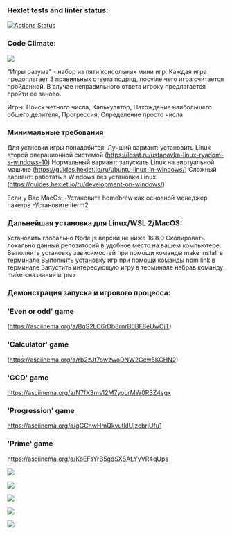### Hexlet tests and linter status:
[![Actions Status](https://github.com/1pancho/frontend-project-44/workflows/hexlet-check/badge.svg)](https://github.com/1pancho/frontend-project-44/actions)
### Code Climate:
<a href="https://codeclimate.com/github/1pancho/frontend-project-44/maintainability"><img src="https://api.codeclimate.com/v1/badges/57b3aca4e9cbac738da2/maintainability" /></a>

"Игры разума" - набор из пяти консольных мини игр. Каждая игра предоплагает 3 правильных ответа подряд, посviле чего игра считается пройденной. В случае неправильного ответа игроку предлагается пройти ее заново.

Игры: Поиск четного числа, Калькулятор, Нахождение наибольшего общего делителя, Прогрессия, Определение просто числа

### Минимальные требования
Для устновки игры понадобится: Лучший вариант: установить Linux второй операционной системой (https://losst.ru/ustanovka-linux-ryadom-s-windows-10) Нормальный вариант: запускать Linux на виртуальной машине (https://guides.hexlet.io/ru/ubuntu-linux-in-windows/) Сложный вариант: работать в Windows без установки Linux. (https://guides.hexlet.io/ru/development-on-windows/)

Если у Вас MacOs: -Установите homebrew как основной менеджер пакетов -Установите iterm2

### Дальнейшая установка для Linux/WSL 2/MacOS:
Установить глобально Node.js версии не ниже 16.8.0 Скопировать локально данный репозиторий в удобное место на вашем компьютере Выполнить установку зависимостей при помощи команды make install в терминале Выполнить установку игр при помощи команды npm link в терминале Запустить интересующую игру в терминале набрав команду: make <название игры>

### Демонстрация запуска и игрового процесса:
### 'Even or odd' game
(https://asciinema.org/a/BqS2LC6rDb8rnrB6BF8eUwOjT)

### 'Calculator' game
(https://asciinema.org/a/rb2zJt7owzwoDNW2Gcw5KCHN2)

### 'GCD' game
https://asciinema.org/a/N7fX3ms12M7yoLrMW0R3Z4sgx

### 'Progression' game
https://asciinema.org/a/gGCnwHmQkvutkIUjzcbrjUfu1

### 'Prime' game
https://asciinema.org/a/KoEFsYrB5gdSXSALYyVR4qUps

<a href="https://asciinema.org/a/DHIugdSgMMN9HiImtseSvKkhe" target="_blank"><img src="https://asciinema.org/a/DHIugdSgMMN9HiImtseSvKkhe.svg" /></a>

<a href="https://asciinema.org/a/1023v782vSVo2iPU1Wij1fRPB" target="_blank"><img src="https://asciinema.org/a/1023v782vSVo2iPU1Wij1fRPB.svg" /></a>

<a href="https://asciinema.org/a/kfKsMRZwxIyW8seRIJYitzzih" target="_blank"><img src="https://asciinema.org/a/kfKsMRZwxIyW8seRIJYitzzih.svg" /></a>

<a href="https://asciinema.org/a/X3NaUzNU8UaxsOfByGnN3mTPY" target="_blank"><img src="https://asciinema.org/a/X3NaUzNU8UaxsOfByGnN3mTPY" /></a>

<a href="https://asciinema.org/a/4iCr3ITaPmeJUTRDu9heVbO3u" target="_blank"><img src="https://asciinema.org/a/4iCr3ITaPmeJUTRDu9heVbO3u.svg" /></a>

